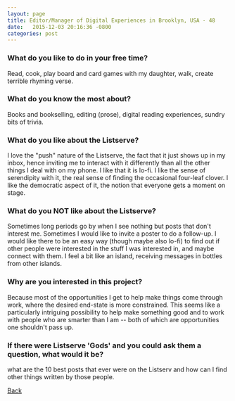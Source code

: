 ```yaml
---
layout: page
title: Editor/Manager of Digital Experiences in Brooklyn, USA - 48
date:   2015-12-03 20:16:36 -0800
categories: post
---
```


### What do you like to do in your free time?
<p>Read, cook, play board and card games with my daughter, walk, create terrible rhyming verse.</p>

### What do you know the most about?
<p>Books and bookselling, editing (prose), digital reading experiences, sundry bits of trivia.</p>

### What do you like about the Listserve?
<p>I love the "push" nature of the Listserve, the fact that it just shows up in my inbox, hence inviting me to interact with it differently than all the other things I deal with on my phone.  I like that it is lo-fi. I like the sense of serendipity with it, the real sense of finding the occasional four-leaf clover.  I like the democratic aspect of it, the notion that everyone gets a moment on stage.</p>

### What do you NOT like about the Listserve?
<p>Sometimes long periods go by when I see nothing but posts that don't interest me.  Sometimes I would like to invite a poster to do a follow-up.  I would like there to be an easy way (though maybe also lo-fi) to find out if other people were interested in the stuff I was interested in, and maybe connect with them.  I feel a bit like an island, receiving messages in bottles from other islands.</p>

### Why are you interested in this project?
<p>Because most of the opportunities I get to help make things come through work, where the desired end-state is more constrained.  This seems like a particularly intriguing possibility to help make something good and to work with people who are smarter than I am -- both of which are opportunities one shouldn't pass up.</p>

### If there were Listserve 'Gods' and you could ask them a question, what would it be?
<p>what are the 10 best posts that ever were on the Listserv and how can I find other things written by those people.</p>

[Back][1]

[1]: /responders/all